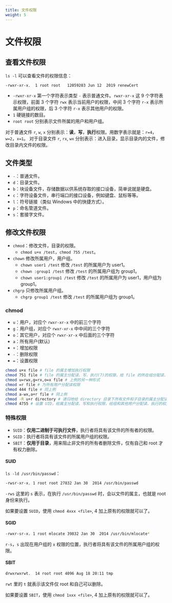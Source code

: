 ```yaml
---
title: 文件权限
weight: 5
---
```


# 文件权限

## 查看文件权限

`ls -l` 可以查看文件的权限信息：

```bash
-rwxr-xr-x.  1 root root   12059203 Jun 12  2019 renewCert
```

- `-rwxr-xr-x` 第一个字符表示类型 `-` 表示普通文件。`rwxr-xr-x` 这 9 个字符表示权限，前面 3 个字符 `rwx` 表示当前用户的权限，中间 3 个字符 `r-x` 表示所属用户组的权限，后 3 个字符 `r-x` 表示其他用户的权限。
- `1` 硬链接的数目。
- `root root` 分别表示文件所属的用户和用户组。

对于普通文件 `r`, `w`, `x` 分别表示：**读**，**写**，**执行**权限。用数字表示就是：`r=4`，`w=2`，`x=1`。
对于目录文件 `r`, `rx`, `wx` 分别表示：进入目录，显示目录内的文件，修改目录内文件的权限。


## 文件类型

- `-`：普通文件。
- `d`：目录文件。
- `b`：块设备文件，存储数据以供系统存取的接口设备，简单说就是硬盘。
- `c`：字符设备文件，串行端口的接口设备，例如键盘、鼠标等等。
- `l`：符号链接（类似 Windows 中的快捷方式）。
- `p`：命名管道文件。
- `s`：套接字文件。

## 修改文件权限

- `chmod`：修改文件，目录的权限。
  - `chmod u+x /test`，`chmod 755 /test`。
- `chown` 修改所属用户，用户组。
  - `chown user1 /test` 修改 `/test` 的所属用户为 user1。
  - `chown :group1 /test` 修改 `/test` 的所属用户组为 group1。
  - `chown user1:group1 /test` 修改 `/test` 的所属用户为 user1，用户组为 group1。
- `chgrp` 只修改所属用户组。
  - `chgrp group1 /test` 修改 `/test` 的所属用户组为 group1。

### chmod

- `u`：用户，对应个 `rwxr-xr-x` 中的前三个字符
- `g`：用户组，对应个 `rwxr-xr-x` 中中间的三个字符
- `o`：其它用户，对应个 `rwxr-xr-x` 中后面的三个字符
- `a`：所有用户(默认)
- `+`：增加权限
- `-`：删除权限
- `=`：设置权限

```bash
chmod u+x file # file 的属主增加执行权限
chmod 751 file # file 的属主分配读、写、执行(7)的权限，给 file 的所在组分配读、执行(5)的权限，给其他用户分配执行(1)的权限
chmod u=rwx,g=rx,o=x file # 上例的另一种形式
chmod =r file # 为所有用户分配读权限
chmod 444 file # 同上例
chmod a-wx,a+r file # 同上例
chmod -R u+r directory # 递归地给 directory 目录下所有文件和子目录的属主分配读的权限
chmod 4755 # 设置 UID，给属主分配读、写和执行权限，给组和其他用户分配读、执行的权限。
```

### 特殊权限

- `SUID`：**仅用二进制于可执行文件**，执行者将具有该文件的所有者的权限。
- `SGID`：执行者将具有该文件的所属用户组的权限。
- `SBIT`：**仅用于目录**，用来阻止非文件的所有者删除文件，仅有自己和 root 才有权力删除。

#### SUID

`ls -ld /usr/bin/passwd`：

```bash
-rwsr-xr-x. 1 root root 27832 Jan 30  2014 /usr/bin/passwd
```

`-rws` 这里的 `s` 表示，在执行 `/usr/bin/passwd` 时，会以文件的属主，也就是 root 身份来执行。

如果要设置 `SUID`，使用 `chmod 4xxx <file>`, 4 加上原有的权限就可以了。

#### SGID

```bash
-rwxr-sr-x. 1 root mlocate 39832 Jan 30  2014 /usr/bin/mlocate*
```

`r-s`，`s` 出现在用户组的 `x` 权限的位置，执行者将具有该文件的所属用户组的权限。

#### SBIT

```bash
drwxrwxrwt.  14 root root 4096 Aug 18 20:11 tmp
```

`rwt` 里的 `t` 就表示该文件仅 root 和自己可以删除。

如果要设置 `SBIT`，使用 `chmod 1xxx <file>`, 4 加上原有的权限就可以了。
